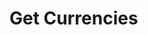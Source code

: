 # Get Currencies

<api-endpoint openapi-path="../../OpenApi/user.openapi.yaml" method="GET" endpoint="/api/v1/currencies"/>